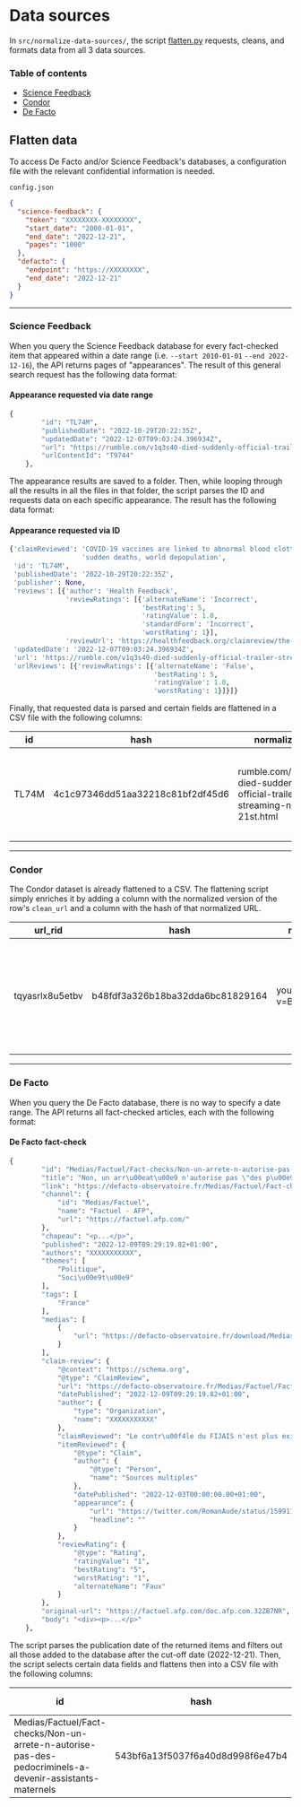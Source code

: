 # Data sources

In `src/normalize-data-sources/`, the script [flatten.py](../src/normalize-data-sources/flatten.py) requests, cleans, and formats data from all 3 data sources.

### Table of contents

- [Science Feedback](#science-feedback)
- [Condor](#condor)
- [De Facto](#de-facto)

## Flatten data

To access De Facto and/or Science Feedback's databases, a configuration file with the relevant confidential information is needed.

`config.json`

```json
{
  "science-feedback": {
    "token": "XXXXXXXX-XXXXXXXX",
    "start_date": "2000-01-01",
    "end_date": "2022-12-21",
    "pages": "1000"
  },
  "defacto": {
    "endpoint": "https://XXXXXXXX",
    "end_date": "2022-12-21"
  }
}
```

---

### Science Feedback

When you query the Science Feedback database for every fact-checked item that appeared within a date range (i.e. `--start 2010-01-01` `--end 2022-12-16`), the API returns pages of "appearances". The result of this general search request has the following data format:

#### Appearance requested via date range

```python
{
        "id": "TL74M",
        "publishedDate": "2022-10-29T20:22:35Z",
        "updatedDate": "2022-12-07T09:03:24.396934Z",
        "url": "https://rumble.com/v1q3s40-died-suddenly-official-trailer-streaming-november-21st.html",
        "urlContentId": "T9744"
    },
```

The appearance results are saved to a folder. Then, while looping through all the results in all the files in that folder, the script parses the ID and requests data on each specific appearance. The result has the following data format:

#### Appearance requested via ID

```python
{'claimReviewed': 'COVID-19 vaccines are linked to abnormal blood clotting, '
                  'sudden deaths, world depopulation',
 'id': 'TL74M',
 'publishedDate': '2022-10-29T20:22:35Z',
 'publisher': None,
 'reviews': [{'author': 'Health Feedback',
              'reviewRatings': [{'alternateName': 'Incorrect',
                                 'bestRating': 5,
                                 'ratingValue': 1.0,
                                 'standardForm': 'Incorrect',
                                 'worstRating': 1}],
              'reviewUrl': 'https://healthfeedback.org/claimreview/the-film-died-suddenly-rehashes-debunked-claims-conspiracy-theories-covid-19-vaccines/'}],
 'updatedDate': '2022-12-07T09:03:24.396934Z',
 'url': 'https://rumble.com/v1q3s40-died-suddenly-official-trailer-streaming-november-21st.html',
 'urlReviews': [{'reviewRatings': [{'alternateName': 'False',
                                    'bestRating': 5,
                                    'ratingValue': 1.0,
                                    'worstRating': 1}]}]}
```

Finally, that requested data is parsed and certain fields are flattened in a CSV file with the following columns:

| id    | hash                             | normalized_url                                                                 | urlContentId | url                                                                                    | claimReviewed                                                                                | publishedDate        | publisher | reviews_author  | reviews_reviewRatings_ratingValue | reviews_reviewRatings_standardForm | urlReviews_reviewRatings_alternateName | urlReviews_reviewRatings_ratingValue |
| ----- | -------------------------------- | ------------------------------------------------------------------------------ | ------------ | -------------------------------------------------------------------------------------- | -------------------------------------------------------------------------------------------- | -------------------- | --------- | --------------- | --------------------------------- | ---------------------------------- | -------------------------------------- | ------------------------------------ |
| TL74M | 4c1c97346dd51aa32218c81bf2df45d6 | rumble.com/v1q3s40-died-suddenly-official-trailer-streaming-november-21st.html | T9744        | https://rumble.com/v1q3s40-died-suddenly-official-trailer-streaming-november-21st.html | "COVID-19 vaccines are linked to abnormal blood clotting, sudden deaths, world depopulation" | 2022-10-29T20:22:35Z |           | Health Feedback | 1.0                               | Incorrect                          | False                                  | 1.0                                  |

---

### Condor

The Condor dataset is already flattened to a CSV. The flattening script simply enriches it by adding a column with the normalized version of the row's `clean_url` and a column with the hash of that normalized URL.

| url_rid         | hash                             | normalized_url                  | clean_url                                   | first_time_post         | share_title                                                                                          | tpfc_rating           | tpfc_first_fact_check   | public_shares_top_country |
| --------------- | -------------------------------- | ------------------------------- | ------------------------------------------- | ----------------------- | ---------------------------------------------------------------------------------------------------- | --------------------- | ----------------------- | ------------------------- |
| tqyasrlx8u5etbv | b48fdf3a326b18ba32dda6bc81829164 | youtube.com/watch?v=B_5Wk10dO-Q | https://www.youtube.com/watch?v=B_5Wk10dO-Q | 2021-04-09 06:40:00.000 | "BREAKING NEWS TODAY APRIL 9, 2021 PRES DUTERTE TINAWAGAN SI MARCOS PINAUPO SA MALACANANG LENI IYAK" | fact checked as false | 2021-04-14 02:10:00.000 | PH                        |

---

### De Facto

When you query the De Facto database, there is no way to specify a date range. The API returns all fact-checked articles, each with the following format:

#### De Facto fact-check

```python
{
        "id": "Medias/Factuel/Fact-checks/Non-un-arrete-n-autorise-pas-des-pedocriminels-a-devenir-assistants-maternels",
        "title": "Non, un arr\u00eat\u00e9 n'autorise pas \"des p\u00e9docriminels\" \u00e0 devenir \"assistants maternels\"",
        "link": "https://defacto-observatoire.fr/Medias/Factuel/Fact-checks/Non-un-arrete-n-autorise-pas-des-pedocriminels-a-devenir-assistants-maternels/",
        "channel": {
            "id": "Medias/Factuel",
            "name": "Factuel - AFP",
            "url": "https://factuel.afp.com/"
        },
        "chapeau": "<p...</p>",
        "published": "2022-12-09T09:29:19.82+01:00",
        "authors": "XXXXXXXXXXX",
        "themes": [
            "Politique",
            "Soci\u00e9t\u00e9"
        ],
        "tags": [
            "France"
        ],
        "medias": [
            {
                "url": "https://defacto-observatoire.fr/download/Medias/Factuel/Fact-checks/Non-un-arrete-n-autorise-pas-des-pedocriminels-a-devenir-assistants-maternels/WebHome/0599d2e7818664e9750e1d01e6a34fa5a3ee993c-ipad.jpg?rev=1.1"
            }
        ],
        "claim-review": {
            "@context": "https://schema.org",
            "@type": "ClaimReview",
            "url": "https://defacto-observatoire.fr/Medias/Factuel/Fact-checks/Non-un-arrete-n-autorise-pas-des-pedocriminels-a-devenir-assistants-maternels/",
            "datePublished": "2022-12-09T09:29:19.82+01:00",
            "author": {
                "type": "Organization",
                "name": "XXXXXXXXXXX"
            },
            "claimReviewed": "Le contr\u00f4le du FIJAIS n'est plus exig\u00e9 pour l'agr\u00e9ment d'assistant maternel",
            "itemReviewed": {
                "@type": "Claim",
                "author": {
                    "@type": "Person",
                    "name": "Sources multiples"
                },
                "datePublished": "2022-12-03T00:00:00.00+01:00",
                "appearance": {
                    "url": "https://twitter.com/RomanAude/status/1599114199145193472",
                    "headline": ""
                }
            },
            "reviewRating": {
                "@type": "Rating",
                "ratingValue": "1",
                "bestRating": "5",
                "worstRating": "1",
                "alternateName": "Faux"
            }
        },
        "original-url": "https://factuel.afp.com/doc.afp.com.32ZB7NR",
        "body": "<div><p>...</p>"
    },
```

The script parses the publication date of the returned items and filters out all those added to the database after the cut-off date (2022-12-21). Then, the script selects certain data fields and flattens then into a CSV file with the following columns:

| id                                                                                                       | hash                             | normalized_url                                   | themes             | tags   | claim-review_claimReviewed                                                  | claim-review_itemReviewed_datePublished | claim-review_itemReviewed_appearance_url                 | claim-review_itemReviewed_appearance_headline | claim-review_reviewRating_ratingValue | claim-review_reviewRating_alternateName |
| -------------------------------------------------------------------------------------------------------- | -------------------------------- | ------------------------------------------------ | ------------------ | ------ | --------------------------------------------------------------------------- | --------------------------------------- | -------------------------------------------------------- | --------------------------------------------- | ------------------------------------- | --------------------------------------- |
| Medias/Factuel/Fact-checks/Non-un-arrete-n-autorise-pas-des-pedocriminels-a-devenir-assistants-maternels | 543bf6a13f5037f6a40d8d998f6e47b4 | twitter.com/RomanAude/status/1599114199145193472 | Politique\|Société | France | Le contrôle du FIJAIS n'est plus exigé pour l'agrément d'assistant maternel | 2022-12-03T00:00:00.00+01:00            | https://twitter.com/RomanAude/status/1599114199145193472 |                                               | 1                                     | Faux                                    |

